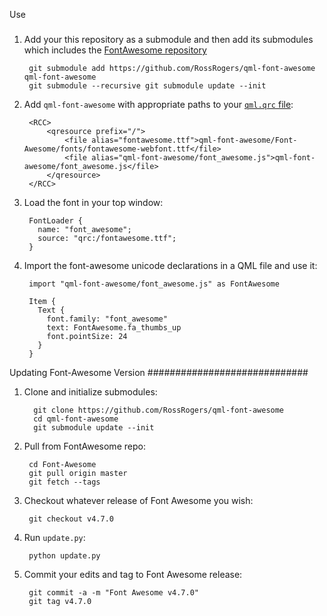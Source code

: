 Use
###

1. Add your this repository as a submodule and then add its submodules which includes the 
   [FontAwesome repository](https://github.com/FortAwesome/Font-Awesome)

        git submodule add https://github.com/RossRogers/qml-font-awesome qml-font-awesome
        git submodule --recursive git submodule update --init
        
2. Add `qml-font-awesome` with appropriate paths to your [`qml.qrc` file](http://doc.qt.io/qt-5/qtquick-deployment.html):

        <RCC>
            <qresource prefix="/">
                <file alias="fontawesome.ttf">qml-font-awesome/Font-Awesome/fonts/fontawesome-webfont.ttf</file>
                <file alias="qml-font-awesome/font_awesome.js">qml-font-awesome/font_awesome.js</file>
            </qresource>
        </RCC>
        
3. Load the font in your top window:

        FontLoader {
          name: "font_awesome";
          source: "qrc:/fontawesome.ttf";
        }
        
4. Import the font-awesome unicode declarations in a QML file and use it:

        import "qml-font-awesome/font_awesome.js" as FontAwesome
        
        Item {
          Text {
            font.family: "font_awesome"
            text: FontAwesome.fa_thumbs_up
            font.pointSize: 24
          }
        }
        
        
Updating Font-Awesome Version
#############################

1. Clone and initialize submodules:

         git clone https://github.com/RossRogers/qml-font-awesome
         cd qml-font-awesome
         git submodule update --init
         
2. Pull from FontAwesome repo:

        cd Font-Awesome
        git pull origin master
        git fetch --tags
        
3. Checkout whatever release of Font Awesome you wish:

        git checkout v4.7.0 
        
4. Run `update.py`:

        python update.py
        
5. Commit your edits and tag to Font Awesome release:

        git commit -a -m "Font Awesome v4.7.0"
        git tag v4.7.0
        
        

        

